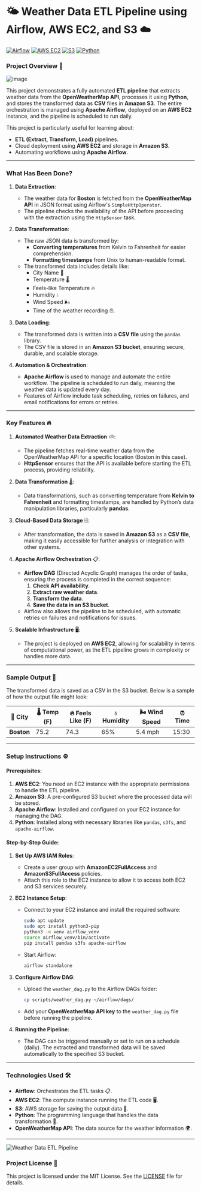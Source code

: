 # 🌤️ Weather Data ETL Pipeline using Airflow, AWS EC2, and S3 ☁️ 

[![Airflow](https://img.shields.io/badge/Airflow-2.3.4-blue)](https://airflow.apache.org/) [![AWS EC2](https://img.shields.io/badge/AWS-EC2-orange)](https://aws.amazon.com/ec2/) [![S3](https://img.shields.io/badge/S3-Storage-green)](https://aws.amazon.com/s3/) [![Python](https://img.shields.io/badge/Python-3.9.5-yellow)](https://www.python.org/)

### Project Overview 🚀

![image](https://github.com/user-attachments/assets/ab3bda7a-dd03-406d-91f6-4165ce56b3d5)


This project demonstrates a fully automated **ETL pipeline** that extracts weather data from the **OpenWeatherMap API**, processes it using **Python**, and stores the transformed data as **CSV** files in **Amazon S3**. The entire orchestration is managed using **Apache Airflow**, deployed on an **AWS EC2** instance, and the pipeline is scheduled to run daily.

This project is particularly useful for learning about:
- **ETL (Extract, Transform, Load)** pipelines.
- Cloud deployment using **AWS EC2** and storage in **Amazon S3**.
- Automating workflows using **Apache Airflow**.

---

### What Has Been Done?

1. **Data Extraction**:
   - The weather data for **Boston** is fetched from the **OpenWeatherMap API** in JSON format using Airflow's `SimpleHttpOperator`.
   - The pipeline checks the availability of the API before proceeding with the extraction using the `HttpSensor` task.

2. **Data Transformation**:
   - The raw JSON data is transformed by:
     - **Converting temperatures** from Kelvin to Fahrenheit for easier comprehension.
     - **Formatting timestamps** from Unix to human-readable format.
   - The transformed data includes details like:
     - City Name 🌆
     - Temperature 🌡️
     - Feels-like Temperature 🔥
     - Humidity 💧
     - Wind Speed 🌬️
     - Time of the weather recording ⏰.

3. **Data Loading**:
   - The transformed data is written into a **CSV file** using the `pandas` library.
   - The CSV file is stored in an **Amazon S3 bucket**, ensuring secure, durable, and scalable storage.

4. **Automation & Orchestration**:
   - **Apache Airflow** is used to manage and automate the entire workflow. The pipeline is scheduled to run daily, meaning the weather data is updated every day.
   - Features of Airflow include task scheduling, retries on failures, and email notifications for errors or retries.

---

### Key Features 🔥

1. **Automated Weather Data Extraction** ⛅:
   - The pipeline fetches real-time weather data from the OpenWeatherMap API for a specific location (Boston in this case).
   - **HttpSensor** ensures that the API is available before starting the ETL process, providing reliability.

2. **Data Transformation** 🌡️:
   - Data transformations, such as converting temperature from **Kelvin to Fahrenheit** and formatting timestamps, are handled by Python’s data manipulation libraries, particularly **pandas**.

3. **Cloud-Based Data Storage** 🗄️:
   - After transformation, the data is saved in **Amazon S3** as a **CSV file**, making it easily accessible for further analysis or integration with other systems.

4. **Apache Airflow Orchestration** 📋:
   - **Airflow DAG** (Directed Acyclic Graph) manages the order of tasks, ensuring the process is completed in the correct sequence:
     1. **Check API availability**.
     2. **Extract raw weather data**.
     3. **Transform the data**.
     4. **Save the data in an S3 bucket**.
   - Airflow also allows the pipeline to be scheduled, with automatic retries on failures and notifications for issues.

5. **Scalable Infrastructure** 🖥️:
   - The project is deployed on **AWS EC2**, allowing for scalability in terms of computational power, as the ETL pipeline grows in complexity or handles more data.

---

### Sample Output 💾

The transformed data is saved as a CSV in the S3 bucket. Below is a sample of how the output file might look:

| 🌆 **City** | 🌡️ **Temp (F)** | 🔥 **Feels Like (F)** | 💧 **Humidity** | 🌬️ **Wind Speed** | ⏰ **Time** |
|-------------|-----------------|----------------------|-----------------|-------------------|------------|
| **Boston**  | 75.2            | 74.3                 | 65%             | 5.4 mph           | 15:30      |

---

### Setup Instructions ⚙️

#### Prerequisites:
1. **AWS EC2**: You need an EC2 instance with the appropriate permissions to handle the ETL pipeline.
2. **Amazon S3**: A pre-configured S3 bucket where the processed data will be stored.
3. **Apache Airflow**: Installed and configured on your EC2 instance for managing the DAG.
4. **Python**: Installed along with necessary libraries like `pandas`, `s3fs`, and `apache-airflow`.

#### Step-by-Step Guide:

1. **Set Up AWS IAM Roles**:
   - Create a user group with **AmazonEC2FullAccess** and **AmazonS3FullAccess** policies.
   - Attach this role to the EC2 instance to allow it to access both EC2 and S3 services securely.

2. **EC2 Instance Setup**:
   - Connect to your EC2 instance and install the required software:
     ```bash
     sudo apt update
     sudo apt install python3-pip
     python3 -m venv airflow_venv
     source airflow_venv/bin/activate
     pip install pandas s3fs apache-airflow
     ```
   - Start Airflow:
     ```bash
     airflow standalone
     ```

3. **Configure Airflow DAG**:
   - Upload the `weather_dag.py` to the Airflow DAGs folder:
     ```bash
     cp scripts/weather_dag.py ~/airflow/dags/
     ```
   - Add your **OpenWeatherMap API key** to the `weather_dag.py` file before running the pipeline.

4. **Running the Pipeline**:
   - The DAG can be triggered manually or set to run on a schedule (daily). The extracted and transformed data will be saved automatically to the specified S3 bucket.

---
### Technologies Used 🛠️

- **Airflow**: Orchestrates the ETL tasks 📋.
- **AWS EC2**: The compute instance running the ETL code 🖥️.
- **S3**: AWS storage for saving the output data 💾.
- **Python**: The programming language that handles the data transformation 🐍.
- **OpenWeatherMap API**: The data source for the weather information 🌍.

---



![Weather Data ETL Pipeline](https://raw.githubusercontent.com/Chiranjit-B/Weather-API-End-To-End-Data-Pipeline-Automation/refs/heads/main/DALL%C2%B7E%202024-09-19%2013.03.13%20-%20A%20visually%20appealing%20banner%20for%20a%20GitHub%20README%20file%20showcasing%20an%20ETL%20pipeline%20project%20using%20Apache%20Airflow%2C%20AWS%20EC2%2C%20S3%2C%20and%20Python.%20The%20banner%20shou.webp)


### Project License 📜

This project is licensed under the MIT License. See the [LICENSE](LICENSE) file for details.

